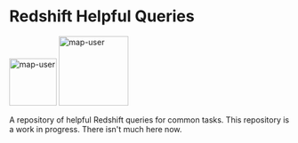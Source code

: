 # Redshift Helpful Queries

<img width="85" alt="map-user" src="https://img.shields.io/badge/views-016-green"> <img width="125" alt="map-user" src="https://img.shields.io/badge/unique visits-004-green">

A repository of helpful Redshift queries for common tasks. This repository is a work in progress. There isn't much here now.
